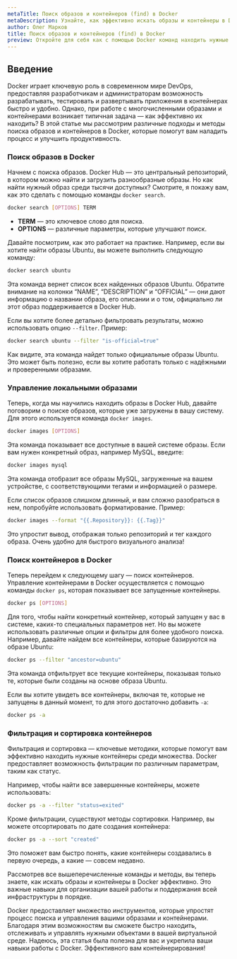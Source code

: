 ```yaml
---
metaTitle: Поиск образов и контейнеров (find) в Docker
metaDescription: Узнайте, как эффективно искать образы и контейнеры в Docker, используя гибкие и мощные команды, для оптимального управления вашей виртуальной средой
author: Олег Марков
title: Поиск образов и контейнеров (find) в Docker
preview: Откройте для себя как с помощью Docker команд находить нужные образы и контейнеры быстро и эффективно, оптимизируя свой рабочий процесс
---
```


## Введение

Docker играет ключевую роль в современном мире DevOps, предоставляя разработчикам и администраторам возможность разрабатывать, тестировать и развертывать приложения в контейнерах быстро и удобно. Однако, при работе с многочисленными образами и контейнерами возникает типичная задача — как эффективно их находить? В этой статье мы рассмотрим различные подходы и методы поиска образов и контейнеров в Docker, которые помогут вам наладить процесс и улучшить продуктивность.

### Поиск образов в Docker

Начнем с поиска образов. Docker Hub — это центральный репозиторий, в котором можно найти и загрузить разнообразные образы. Но как найти нужный образ среди тысячи доступных? Смотрите, я покажу вам, как это сделать с помощью команды `docker search`.

```bash
docker search [OPTIONS] TERM
```

- **TERM** — это ключевое слово для поиска.
- **OPTIONS** — различные параметры, которые улучшают поиск.

Давайте посмотрим, как это работает на практике. Например, если вы хотите найти образы Ubuntu, вы можете выполнить следующую команду:

```bash
docker search ubuntu
```

Эта команда вернет список всех найденных образов Ubuntu. Обратите внимание на колонки “NAME”, “DESCRIPTION” и “OFFICIAL” — они дают информацию о названии образа, его описании и о том, официально ли этот образ поддерживается в Docker Hub.

Если вы хотите более детально фильтровать результаты, можно использовать опцию `--filter`. Пример:

```bash
docker search ubuntu --filter "is-official=true"
```

Как видите, эта команда найдет только официальные образы Ubuntu. Это может быть полезно, если вы хотите работать только с надёжными и проверенными образами.

### Управление локальными образами

Теперь, когда мы научились находить образы в Docker Hub, давайте поговорим о поиске образов, которые уже загружены в вашу систему. Для этого используется команда `docker images`.

```bash
docker images [OPTIONS]
```

Эта команда показывает все доступные в вашей системе образы. Если вам нужен конкретный образ, например MySQL, введите:

```bash
docker images mysql
```

Эта команда отобразит все образы MySQL, загруженные на вашем устройстве, с соответствующими тегами и информацией о размере.

Если список образов слишком длинный, и вам сложно разобраться в нем, попробуйте использовать форматирование. Пример:

```bash
docker images --format "{{.Repository}}: {{.Tag}}"
```

Это упростит вывод, отображая только репозиторий и тег каждого образа. Очень удобно для быстрого визуального анализа!

### Поиск контейнеров в Docker

Теперь перейдем к следующему шагу — поиск контейнеров. Управление контейнерами в Docker осуществляется с помощью команды `docker ps`, которая показывает все запущенные контейнеры.

```bash
docker ps [OPTIONS]
```

Для того, чтобы найти конкретный контейнер, который запущен у вас в системе, каких-то специальных параметров нет. Но вы можете использовать различные опции и фильтры для более удобного поиска. Например, давайте найдем все контейнеры, которые базируются на образе Ubuntu:

```bash
docker ps --filter "ancestor=ubuntu"
```

Эта команда отфильтрует все текущие контейнеры, показывая только те, которые были созданы на основе образа Ubuntu.

Если вы хотите увидеть все контейнеры, включая те, которые не запущены в данный момент, то для этого достаточно добавить `-a`:

```bash
docker ps -a
```

### Фильтрация и сортировка контейнеров

Фильтрация и сортировка — ключевые методики, которые помогут вам эффективно находить нужные контейнеры среди множества. Docker предоставляет возможность фильтрации по различным параметрам, таким как статус.

Например, чтобы найти все завершенные контейнеры, можете использовать:

```bash
docker ps -a --filter "status=exited"
```

Кроме фильтрации, существуют методы сортировки. Например, вы можете отсортировать по дате создания контейнера:

```bash
docker ps -a --sort "created"
```

Это поможет вам быстро понять, какие контейнеры создавались в первую очередь, а какие — совсем недавно.

Рассмотрев все вышеперечисленные команды и методы, вы теперь знаете, как искать образы и контейнеры в Docker эффективно. Это важные навыки для организации вашей работы и поддержания всей инфраструктуры в порядке.

Docker предоставляет множество инструментов, которые упростят процесс поиска и управления вашими образами и контейнерами. Благодаря этим возможностям вы сможете быстро находить, отслеживать и управлять нужными объектами в вашей виртуальной среде. Надеюсь, эта статья была полезна для вас и укрепила ваши навыки работы с Docker. Эффективного вам контейнерирования!